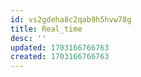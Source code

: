 ```yaml
---
id: vs2gdeha8c2qab9h5hvw78g
title: Real_time
desc: ''
updated: 1703166766763
created: 1703166766763
---
```

